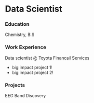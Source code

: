 # Data Scientist

### Education
Chemistry, B.S

### Work Experience
Data scientist @ Toyota Financail Services
- big impact project 1!
- big impact project 2!

### Projects
EEG Band Discovery
